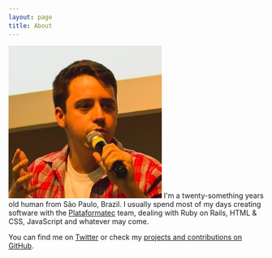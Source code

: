 ```yaml
---
layout: page
title: About
---
```


<img src='/public/me.jpg' class='headshot'> I'm a twenty-something years old human
from São Paulo, Brazil. I usually spend most of my days creating software with the
[Plataformatec](http://plataformatec.com.br) team, dealing with Ruby on Rails,
HTML & CSS, JavaScript and whatever may come.

You can find me on [Twitter](https://twitter.com/lucasmazza) or check my
[projects and contributions on GitHub](https://github.com/lucasmazza).
